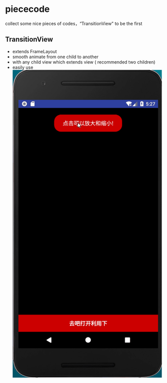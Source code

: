 # piececode
collect some nice pieces of codes，“TransitionView" to be the first

## TransitionView
* extends FrameLayout
* smooth animate from one child to another
* with any child view which extends view ( recommended two children)
* easily use
![image](https://github.com/jw20082009/piececode/blob/master/gif/transitionview.gif)
